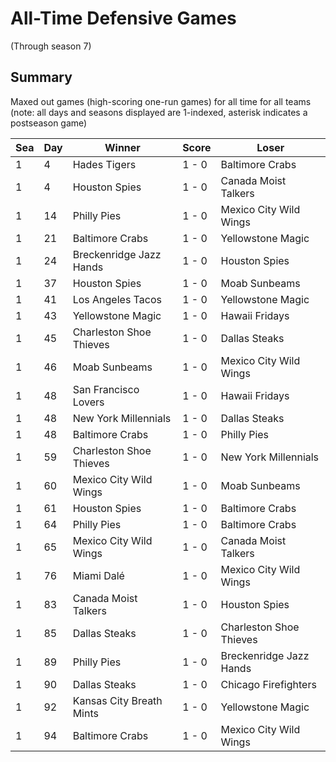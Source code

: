 # All-Time Defensive Games
(Through season 7)

## Summary



Maxed out games (high-scoring one-run games) for all time for all teams (note: all days and seasons displayed are 1-indexed, asterisk indicates a postseason game)


| Sea | Day | Winner | Score | Loser | 
| ------ |------ |------ |------ |------ |
| 1 | 4 | Hades Tigers | 1 - 0 | Baltimore Crabs | 
| 1 | 4 | Houston Spies | 1 - 0 | Canada Moist Talkers | 
| 1 | 14 | Philly Pies | 1 - 0 | Mexico City Wild Wings | 
| 1 | 21 | Baltimore Crabs | 1 - 0 | Yellowstone Magic | 
| 1 | 24 | Breckenridge Jazz Hands | 1 - 0 | Houston Spies | 
| 1 | 37 | Houston Spies | 1 - 0 | Moab Sunbeams | 
| 1 | 41 | Los Angeles Tacos | 1 - 0 | Yellowstone Magic | 
| 1 | 43 | Yellowstone Magic | 1 - 0 | Hawaii Fridays | 
| 1 | 45 | Charleston Shoe Thieves | 1 - 0 | Dallas Steaks | 
| 1 | 46 | Moab Sunbeams | 1 - 0 | Mexico City Wild Wings | 
| 1 | 48 | San Francisco Lovers | 1 - 0 | Hawaii Fridays | 
| 1 | 48 | New York Millennials | 1 - 0 | Dallas Steaks | 
| 1 | 48 | Baltimore Crabs | 1 - 0 | Philly Pies | 
| 1 | 59 | Charleston Shoe Thieves | 1 - 0 | New York Millennials | 
| 1 | 60 | Mexico City Wild Wings | 1 - 0 | Moab Sunbeams | 
| 1 | 61 | Houston Spies | 1 - 0 | Baltimore Crabs | 
| 1 | 64 | Philly Pies | 1 - 0 | Baltimore Crabs | 
| 1 | 65 | Mexico City Wild Wings | 1 - 0 | Canada Moist Talkers | 
| 1 | 76 | Miami Dalé | 1 - 0 | Mexico City Wild Wings | 
| 1 | 83 | Canada Moist Talkers | 1 - 0 | Houston Spies | 
| 1 | 85 | Dallas Steaks | 1 - 0 | Charleston Shoe Thieves | 
| 1 | 89 | Philly Pies | 1 - 0 | Breckenridge Jazz Hands | 
| 1 | 90 | Dallas Steaks | 1 - 0 | Chicago Firefighters | 
| 1 | 92 | Kansas City Breath Mints | 1 - 0 | Yellowstone Magic | 
| 1 | 94 | Baltimore Crabs | 1 - 0 | Mexico City Wild Wings | 


